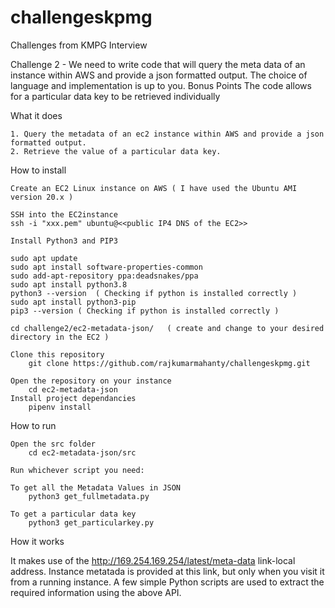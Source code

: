 # challengeskpmg
Challenges from KMPG Interview

Challenge 2 - We need to write code that will query the meta data of an instance within AWS and provide a json formatted output. The choice of language and implementation is up to you. Bonus Points The code allows for a particular data key to be retrieved individually

What it does

    1. Query the metadata of an ec2 instance within AWS and provide a json formatted output.
    2. Retrieve the value of a particular data key.

How to install

    Create an EC2 Linux instance on AWS ( I have used the Ubuntu AMI version 20.x )
    
    SSH into the EC2instance
    ssh -i "xxx.pem" ubuntu@<<public IP4 DNS of the EC2>>
    
    Install Python3 and PIP3  
    
    sudo apt update
    sudo apt install software-properties-common
    sudo add-apt-repository ppa:deadsnakes/ppa
    sudo apt install python3.8
    python3 --version  ( Checking if python is installed correctly )
    sudo apt install python3-pip  
    pip3 --version ( Checking if python is installed correctly )
    
    cd challenge2/ec2-metadata-json/   ( create and change to your desired directory in the EC2 )
    
    Clone this repository
        git clone https://github.com/rajkumarmahanty/challengeskpmg.git
    
    Open the repository on your instance
        cd ec2-metadata-json
    Install project dependancies
        pipenv install

How to run

    Open the src folder
        cd ec2-metadata-json/src
    
    Run whichever script you need:
    
    To get all the Metadata Values in JSON
        python3 get_fullmetadata.py
        
    To get a particular data key
        python3 get_particularkey.py

How it works

It makes use of the http://169.254.169.254/latest/meta-data link-local address. Instance metatada is provided at this link, but only when you visit it from a running instance.
A few simple Python scripts are used to extract the required information using the above API.

